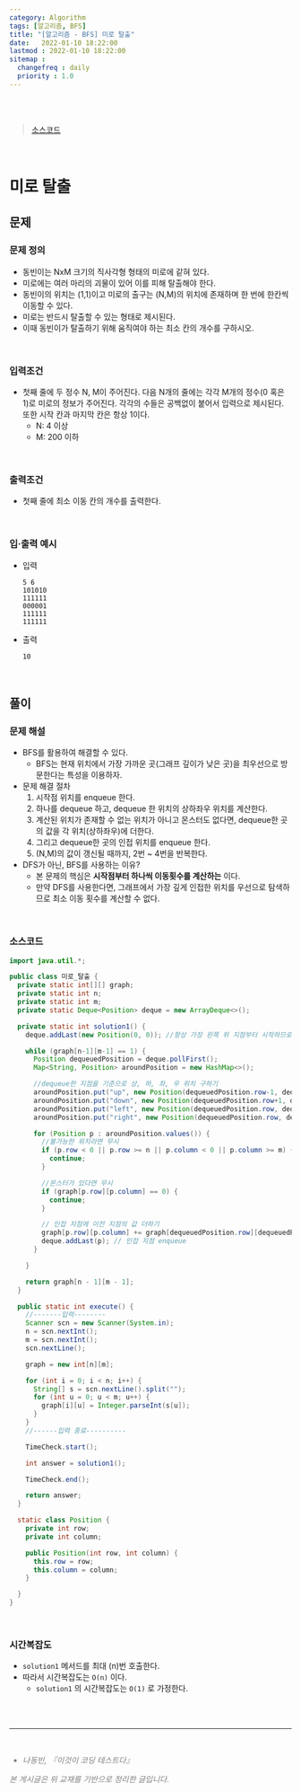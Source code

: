 ```yaml
---
category: Algorithm
tags: [알고리즘, BFS]
title: "[알고리즘 - BFS] 미로 탈출"
date:   2022-01-10 18:22:00 
lastmod : 2022-01-10 18:22:00
sitemap :
  changefreq : daily
  priority : 1.0
---
```


<br/><br/>

> [소스코드](https://github.com/TaegyunWoo/algorithm-study/blob/main/src/main/java/dfs_bfs/%EB%AF%B8%EB%A1%9C_%ED%83%88%EC%B6%9C.java)  

<br/>

# 미로 탈출

## 문제
### 문제 정의

- 동빈이는 NxM 크기의 직사각형 형태의 미로에 같혀 있다.
- 미로에는 여러 마리의 괴물이 있어 이를 피해 탈출해야 한다.
- 동빈이의 위치는 (1,1)이고 미로의 출구는 (N,M)의 위치에 존재하며 한 번에 한칸씩 이동할 수 있다.
- 미로는 반드시 탈출할 수 있는 형태로 제시된다.
- 이때 동빈이가 탈출하기 위해 움직여야 하는 최소 칸의 개수를 구하시오.

<br/>

### 입력조건
- 첫째 줄에 두 정수 N, M이 주어진다. 다음 N개의 줄에는 각각 M개의 정수(0 혹은 1)로 미로의 정보가 주어진다. 각각의 수들은 공백없이 붙어서 입력으로 제시된다. 또한 시작 칸과 마지막 칸은 항상 1이다.
  - N: 4 이상
  - M: 200 이하

<br/>

### 출력조건
- 첫째 줄에 최소 이동 칸의 개수를 출력한다.

<br/>

### 입·출력 예시
- 입력
  ```text
  5 6
  101010
  111111
  000001
  111111
  111111
  ```

- 출력
  ```text
  10
  ```

<br/>

## 풀이
### 문제 해설
- BFS를 활용하여 해결할 수 있다.
  - BFS는 현재 위치에서 가장 가까운 곳(그래프 깊이가 낮은 곳)을 최우선으로 방문한다는 특성을 이용하자.
- 문제 해결 절차
    1. 시작점 위치를 enqueue 한다.
    2. 하나를 dequeue 하고, dequeue 한 위치의 상하좌우 위치를 계산한다.
    3. 계산된 위치가 존재할 수 없는 위치가 아니고 몬스터도 없다면, dequeue한 곳의 값을 각 위치(상하좌우)에 더한다. 
    4. 그리고 dequeue한 곳의 인접 위치를 enqueue 한다.
    5. (N,M)의 값이 갱신될 때까지, 2번 ~ 4번을 반복한다.
- DFS가 아닌, BFS를 사용하는 이유?
    - 본 문제의 핵심은 **시작점부터 하나씩 이동횟수를 계산하는** 이다.
    - 만약 DFS를 사용한다면, 그래프에서 가장 깊게 인접한 위치를 우선으로 탐색하므로 최소 이동 횟수를 계산할 수 없다.

<br/>

### 소스코드
```java
import java.util.*;

public class 미로_탈출 {
  private static int[][] graph;
  private static int n;
  private static int m;
  private static Deque<Position> deque = new ArrayDeque<>();

  private static int solution1() {
    deque.addLast(new Position(0, 0)); //항상 가장 왼쪽 위 지점부터 시작하므로

    while (graph[n-1][m-1] == 1) {
      Position dequeuedPosition = deque.pollFirst();
      Map<String, Position> aroundPosition = new HashMap<>();

      //dequeue한 지점을 기준으로 상, 하, 좌, 우 위치 구하기
      aroundPosition.put("up", new Position(dequeuedPosition.row-1, dequeuedPosition.column));
      aroundPosition.put("down", new Position(dequeuedPosition.row+1, dequeuedPosition.column));
      aroundPosition.put("left", new Position(dequeuedPosition.row, dequeuedPosition.column-1));
      aroundPosition.put("right", new Position(dequeuedPosition.row, dequeuedPosition.column+1));

      for (Position p : aroundPosition.values()) {
        //불가능한 위치라면 무시
        if (p.row < 0 || p.row >= n || p.column < 0 || p.column >= m) {
          continue;
        }

        //몬스터가 있다면 무시
        if (graph[p.row][p.column] == 0) {
          continue;
        }

        // 인접 지점에 이전 지점의 값 더하기
        graph[p.row][p.column] += graph[dequeuedPosition.row][dequeuedPosition.column];
        deque.addLast(p); // 인접 지점 enqueue
      }

    }

    return graph[n - 1][m - 1];
  }

  public static int execute() {
    //-------입력--------
    Scanner scn = new Scanner(System.in);
    n = scn.nextInt();
    m = scn.nextInt();
    scn.nextLine();

    graph = new int[n][m];

    for (int i = 0; i < n; i++) {
      String[] s = scn.nextLine().split("");
      for (int u = 0; u < m; u++) {
        graph[i][u] = Integer.parseInt(s[u]);
      }
    }
    //------입력 종료----------

    TimeCheck.start();

    int answer = solution1();

    TimeCheck.end();

    return answer;
  }

  static class Position {
    private int row;
    private int column;

    public Position(int row, int column) {
      this.row = row;
      this.column = column;
    }

  }
}


```

<br/>

### 시간복잡도
- `solution1` 메서드를 최대 (n)번 호출한다.
- 따라서 시간복잡도는 `O(n)` 이다.
    - `solution1` 의 시간복잡도는 `O(1)` 로 가정한다.


<br><br>

---

<br>
<div style="font-style: italic;color: gray;">
  <ul>
    <li>나동빈, 『이것이 코딩 테스트다』</li>
  </ul>
  본 게시글은 위 교재를 기반으로 정리한 글입니다.
</div>